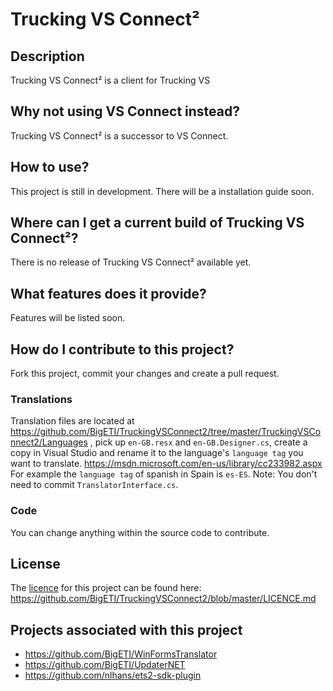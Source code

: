 # Trucking VS Connect²

## Description
Trucking VS Connect² is a client for Trucking VS

## Why not using VS Connect instead?
Trucking VS Connect² is a successor to VS Connect.

## How to use?
This project is still in development. There will be a installation guide soon.

## Where can I get a current build of Trucking VS Connect²?
There is no release of Trucking VS Connect² available yet.

## What features does it provide?
Features will be listed soon.

## How do I contribute to this project?
Fork this project, commit your changes and create a pull request.

### Translations
Translation files are located at https://github.com/BigETI/TruckingVSConnect2/tree/master/TruckingVSConnect2/Languages ,
pick up `en-GB.resx` and `en-GB.Designer.cs`,
create a copy in Visual Studio and rename it to the language's `language tag` you want to translate.
https://msdn.microsoft.com/en-us/library/cc233982.aspx
For example the `language tag` of spanish in Spain is `es-ES`.
Note: You don't need to commit `TranslatorInterface.cs`.

### Code
You can change anything within the source code to contribute.

## License
The [licence](https://github.com/BigETI/TruckingVSConnect2/blob/master/LICENCE.md) for this project can be found here: https://github.com/BigETI/TruckingVSConnect2/blob/master/LICENCE.md

## Projects associated with this project
- https://github.com/BigETI/WinFormsTranslator
- https://github.com/BigETI/UpdaterNET
- https://github.com/nlhans/ets2-sdk-plugin
